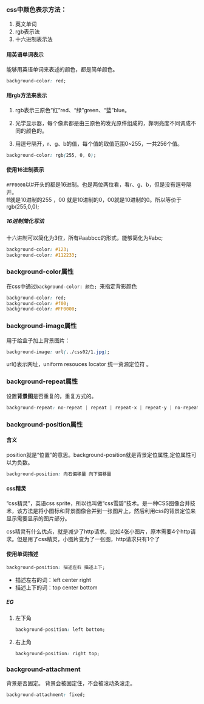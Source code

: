 ### css中颜色表示方法：
1. 英文单词
2. rgb表示法
3. 十六进制表示法

#### 用英语单词表示
能够用英语单词来表述的颜色，都是简单颜色。

```css
background-color: red;
```

#### 用rgb方法来表示
1. rgb表示三原色“红”red、“绿”green、“蓝”blue。  
2. 光学显示器，每个像素都是由三原色的发光原件组成的，靠明亮度不同调成不同的颜色的。  
3. 用逗号隔开，r、g、b的值，每个值的取值范围0~255，一共256个值。

```css
background-color: rgb(255, 0, 0);
```

#### 使用16进制表示
`#FF0000`以#开头的都是16进制。也是两位两位看，看r、g、b，但是没有逗号隔开。  
ff就是10进制的255 ，00 就是10进制的0，00就是10进制的0。所以等价于rgb(255,0,0);

##### 16进制简化写法
十六进制可以简化为3位，所有#aabbcc的形式，能够简化为#abc;

```css
background-color: #123;
background-color: #112233;
```

### background-color属性
在css中通过`background-color: 颜色; `来指定背影颜色  

```css
background-color: red;
background-color: #f00;
background-color: #FF0000;
```

### background-image属性
用于给盒子加上背景图片：  

```css
background-image: url(../css02/1.jpg);
```

url()表示网址，uniform resouces locator 统一资源定位符。

### background-repeat属性
设置**背景图**是否重复的，重复方式的。

```css
background-repeat: no-repeat | repeat | repeat-x | repeat-y | no-repeat;
```

### background-position属性
#### 含义
position就是“位置”的意思。background-position就是背景定位属性,定位属性可以为负数。  

```css
background-position: 向右偏移量 向下偏移量
```

#### css精灵
“css精灵”，英语css sprite，所以也叫做“css雪碧”技术。是一种CSS图像合并技术，该方法是将小图标和背景图像合并到一张图片上，然后利用css的背景定位来显示需要显示的图片部分。

css精灵有什么优点，就是减少了http请求。比如4张小图片，原本需要4个http请求。但是用了css精灵，小图片变为了一张图，http请求只有1个了

#### 使用单词描述
```css
background-position: 描述左右 描述上下;
```

* 描述左右的词：left center right
* 描述上下的词：top  center bottom

##### EG
1. 左下角
    
    ```css
    background-position: left bottom;
    ```

2. 右上角

    ```css
    background-position: right top;
    ```
    
### background-attachment
背景是否固定。 背景会被固定住，不会被滚动条滚走。

```css
background-attachment: fixed;
```